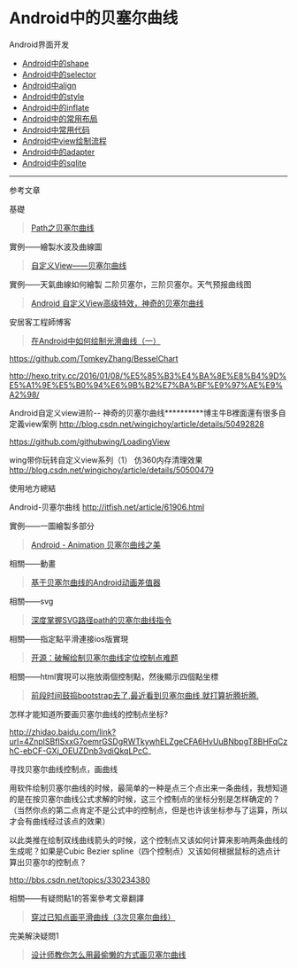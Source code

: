 Android中的贝塞尔曲线
==================================================


Android界面开发

- [Android中的shape](https://github.com/addcn/ideas/blob/master/android/notes/android-base-shape.md)
- [Android中的selector](https://github.com/addcn/ideas/blob/master/android/notes/android-base-selector.md)
- [Android中align](https://github.com/addcn/ideas/blob/master/android/notes/android-base-align.md)
- [Android中的style](https://github.com/addcn/ideas/blob/master/android/notes/android-base-style.md)
- [Android中的inflate](https://github.com/addcn/ideas/blob/master/android/notes/android-base-inflate.md)
- [Android中的常用布局](https://github.com/addcn/ideas/blob/master/android/notes/android-base-layout.md)
- [Android中常用代码](https://github.com/addcn/ideas/blob/master/android/notes/android-base-code.md)
- [Android中view绘制流程](https://github.com/addcn/ideas/blob/master/android/notes/android-base-view.md)
- [Android中的adapter](https://github.com/addcn/ideas/blob/master/android/notes/android-base-adapter.md)
- [Android中的sqlite](https://github.com/addcn/ideas/blob/master/android/notes/android-base-sqlite.md)

----------



参考文章

基礎

> [Path之贝塞尔曲线](https://github.com/GcsSloop/AndroidNote/blob/master/CustomView/Advance/%5B06%5DPath_Bezier.md)
 
實例——繪製水波及曲線圖

> [自定义View——贝塞尔曲线](https://github.com/Idtk/Blog/blob/master/Blog/6%E3%80%81Bezier.md)

實例——天氣曲線如何繪製
二阶贝塞尔，三阶贝塞尔。天气预报曲线图


> [Android 自定义View高级特效，神奇的贝塞尔曲线](http://blog.csdn.net/qq_17250009/article/details/51027183)


安居客工程師博客

> [在Android中如何绘制光滑曲线（一）](http://tomkeyzhang.duapp.com/?p=88)

https://github.com/TomkeyZhang/BesselChart

http://hexo.trity.cc/2016/01/08/%E5%85%B3%E4%BA%8E%E8%B4%9D%E5%A1%9E%E5%B0%94%E6%9B%B2%E7%BA%BF%E9%97%AE%E9%A2%98/





Android自定义view进阶-- 神奇的贝塞尔曲线**********博主牛B裡面還有很多自定義view案例
http://blog.csdn.net/wingichoy/article/details/50492828

https://github.com/githubwing/LoadingView

wing带你玩转自定义view系列（1） 仿360内存清理效果
http://blog.csdn.net/wingichoy/article/details/50500479




使用地方總結

Android-贝塞尔曲线
http://itfish.net/article/61906.html




實例——一圖繪製多部分

> [Android - Animation 贝塞尔曲线之美](http://gavinliu.cn/2015/03/30/Android-Animation-%E8%B4%9D%E5%A1%9E%E5%B0%94%E6%9B%B2%E7%BA%BF%E4%B9%8B%E7%BE%8E/)









相關——動畫

> [基于贝塞尔曲线的Android动画差值器](http://ivonhoe.github.io/2015/04/17/%E5%9F%BA%E4%BA%8E%E8%B4%9D%E5%A1%9E%E5%B0%94%E6%9B%B2%E7%BA%BF%E7%9A%84Android%E5%8A%A8%E7%94%BB%E5%B7%AE%E5%80%BC%E5%99%A8/)

相關——svg

> [深度掌握SVG路径path的贝塞尔曲线指令](http://www.zhangxinxu.com/wordpress/2014/06/deep-understand-svg-path-bezier-curves-command/)


相關——指定點平滑連接ios版實現

> [开源：破解绘制贝塞尔曲线定位控制点难题](http://geek.csdn.net/news/detail/35668)


相關——html實現可以拖放兩個控制點，然後顯示四個點坐標
> [前段时间鼓捣bootstrap去了,最近看到贝塞尔曲线,就打算折腾折腾.](http://www.w3cfuns.com/notes/17515/59ef54e22c16b2010d696a1259a6c036.html)




怎样才能知道所要画贝塞尔曲线的控制点坐标?

http://zhidao.baidu.com/link?url=4ZnplSBfISxxG7oemrGSDgRWTkywhELZgeCFA6HvUuBNbpgT8BHFqCzhC-ebCF-GXj_OEUZDnb3vdiQkqLPcC_

寻找贝塞尔曲线控制点，画曲线 

用软件绘制贝塞尔曲线的时候，最简单的一种是点三个点出来一条曲线，我想知道的是在按贝塞尔曲线公式求解的时候，这三个控制点的坐标分别是怎样确定的？（当然你点的第二点肯定不是公式中的控制点，但是也许该坐标参与了运算，所以才会有曲线经过该点的效果）

以此类推在绘制双线曲线箭头的时候，这个控制点又该如何计算来影响两条曲线的生成呢？如果是Cubic Bezier spline（四个控制点）又该如何根据鼠标的选点计算出贝塞尔的控制点？

http://bbs.csdn.net/topics/330234380



相關——有疑問點1的答案參考文章翻譯

> [穿过已知点画平滑曲线（3次贝塞尔曲线）](http://blog.csdn.net/microchenhong/article/details/6316332)



完美解決疑問1

> [设计师教你怎么用最偷懒的方式画贝塞尔曲线](http://www.guokr.com/post/695800/)




